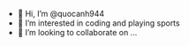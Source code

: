 - 👋 Hi, I’m @quocanh944
- 👀 I’m interested in coding and playing sports
- 💞️ I’m looking to collaborate on ...

<!---
quocanh944/quocanh944 is a ✨ special ✨ repository because its `README.md` (this file) appears on your GitHub profile.
You can click the Preview link to take a look at your changes.
--->
